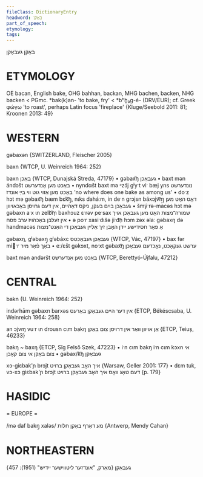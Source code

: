 ```yaml
---
fileClass: DictionaryEntry
headword: באַקן
part_of_speech: 
etymology: 
tags: 
---
```

באַקן
געבאַקן

ETYMOLOGY
===========
OE bacan, English bake, OHG bahhan, backan, MHG bachen, backen, NHG backen < PGmc. *bak(k)an- 'to bake, fry' < *bʰh̥₃g-é- (DRV/EUR); cf. Greek φώγω 'to roast', perhaps Latin focus 'fireplace'
{Kluge/Seebold 2011: 81; Kroonen 2013: 49}

WESTERN
========

gəbaxən {SWITZERLAND, Fleischer 2005}

baxn {WTCP, U. Weinreich 1964: 252}

baxn באַכן {WTCP, Dunajská Streda, 47179}
	•	gəbax͡ŋ געבאַכן
	•	baxt mən ándɔšt באַכט מען אַנדערשט
	•	nyndαšt baxt mə ᵊzɔ́j gʲyˑt viˑ bæj yns נונדערשט באַכט מען אַזוי גוט ווי בײַ אונדז 'no where does one bake as among us'
	•	doˑz hɔt mə gəbax͡ŋ bæm bɛk͡ŋ̩, nɩks daháːm, in deˑn grɔjsn báxɔjv͡ɱ̩ דאָס האָט מען געבאַכן בײַם בעקן, ניקס דאַהיים, אין דעם גרויסן באַכאויוון
	•	šmýˑrə-macəs hɔt mə gəbaxn aˑx ɩn zelb͡m̩ baxhɔuz ɛˑrəv peˑsax שמורה־מצות האָט מען געבאַכן אויך אין זעלבן באַכהויז ערבֿ פּסח
	•	ə poˑr xasiˑdɩšə jiˑd͡n̩ hɔm zəx əlaː gəbaxŋ də handmacəs אַ פּאָר חסידישע ייִדן האָבן זיך אַליין געבאַכן די האַנט־מצות

gəbaxŋ, gʲəbaxŋ̩ gʲəbáxc געבאַכן געבאַכטס {WTCP, Vác, 47197}
	•	bax fər miˑr באַך פֿאַר מיר
	•	eː/ɛšt gəkɔxt, noˑxt gəbax͡ŋ ערשט געקאָכט, נאָכדעם געבאַכן

baxt mən andəršt באַכט מען אַנדערשט {WTCP, Berettyó-Újfalu, 47212}

CENTRAL
========

bakn {U. Weinreich 1964: 252}

indərhām gəbaxn barxəs אין דער היים געבאַקן באַרעס {ETCP, Békéscsaba, U. Weinreich 1964: 258}

an ɔjvɱ vuˑr ɩn drousn cɩm bakŋ אַן אויוון וואָר אין דרויסן צום באַקן {ETCP, Teiuș, 46233}

bakŋ ~ baxŋ {ETCP, Sîg Felső Szek, 47223}
	•	iˑn cɩm bakŋ iˑn cɩm kɔxn אי צום באַקן אי צום קאָכן
	•	gəbax/k͡ŋ געבאַקן

xɔ-giɛbak'ɲ brɔjt איך האָב געבאַקן ברויט {Warsaw, Geller 2001: 177}
	•	dɛm tuk, vɔ-xɔ giɛbak'ɲ brɔjt דעם טאָג וואָס איך האָב געבאַקן ברויט {p. 179}

HASIDIC
=======
= EUROPE = 

/mə daf bakŋ̩ xaləs/ מע דאַרף באַקן חלות {Antwerp, Mendy Cahan}

NORTHEASTERN
==============

געבאַקן
{מאַרק, "אונדזער ליטווישער ייִדיש" (1951): 457}
